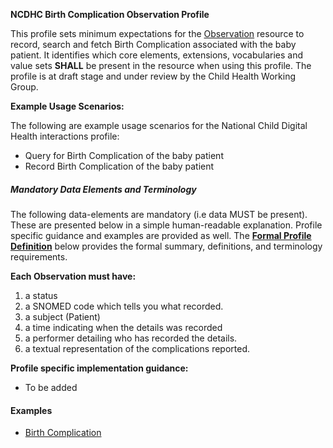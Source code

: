 **NCDHC Birth Complication Observation Profile**

This profile sets minimum expectations for the [Observation] resource to record, search and fetch Birth Complication associated with the baby patient. It identifies which core elements, extensions, vocabularies and value sets **SHALL** be present in the resource when using this profile. The profile is at draft stage and under review by the Child Health Working Group. 

**Example Usage Scenarios:**

The following are example usage scenarios for the National Child Digital Health interactions
profile:

-   Query for Birth Complication of the baby patient
-   Record Birth Complication of the baby patient

##### Mandatory Data Elements and Terminology


The following data-elements are mandatory (i.e data MUST be present). These are presented below in a simple human-readable explanation. Profile specific guidance and examples are provided as well.  The [**Formal Profile Definition**](#profile) below provides the  formal summary, definitions, and  terminology requirements.  

**Each Observation must have:**

1.  a status  
1.  a SNOMED code which tells you what recorded.
1.  a subject (Patient)
1.  a time indicating when the details was recorded
1.	a performer detailing who has recorded the details.
1.  a textual representation of the complications reported.
    

**Profile specific implementation guidance:**

* To be added




#### Examples

- [Birth Complication](ncdhc-observation-birth-complication-example.html)

[Observation]: http://hl7.org/fhir/observation.html
[extensible]: http://hl7.org/fhir/terminologies.html#extensible
[General Guidance Section]: definitions.html
